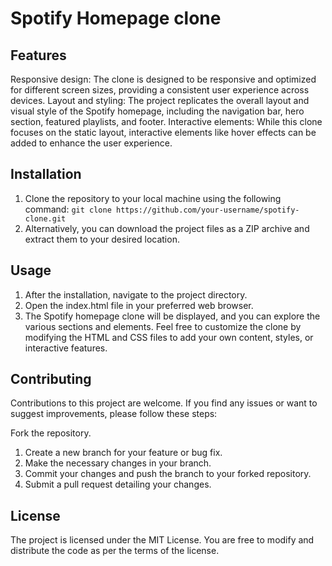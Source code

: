 # Spotify Homepage clone
 
## Features
Responsive design: The clone is designed to be responsive and optimized for different screen sizes, providing a consistent user experience across devices.
Layout and styling: The project replicates the overall layout and visual style of the Spotify homepage, including the navigation bar, hero section, featured playlists, and footer.
Interactive elements: While this clone focuses on the static layout, interactive elements like hover effects can be added to enhance the user experience.
## Installation
1. Clone the repository to your local machine using the following command:
```git clone https://github.com/your-username/spotify-clone.git```
1. Alternatively, you can download the project files as a ZIP archive and extract them to your desired location.

## Usage
1. After the installation, navigate to the project directory.
1. Open the index.html file in your preferred web browser.
1. The Spotify homepage clone will be displayed, and you can explore the various sections and elements.
Feel free to customize the clone by modifying the HTML and CSS files to add your own content, styles, or interactive features.

## Contributing
Contributions to this project are welcome. If you find any issues or want to suggest improvements, please follow these steps:

Fork the repository.
1. Create a new branch for your feature or bug fix.
1. Make the necessary changes in your branch.
1. Commit your changes and push the branch to your forked repository.
1. Submit a pull request detailing your changes.

## License
The project is licensed under the MIT License. You are free to modify and distribute the code as per the terms of the license.




